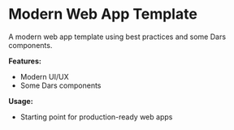# Modern Web App Template

A modern web app template using best practices and some Dars components.

**Features:**
- Modern UI/UX
- Some Dars components

**Usage:**
- Starting point for production-ready web apps
